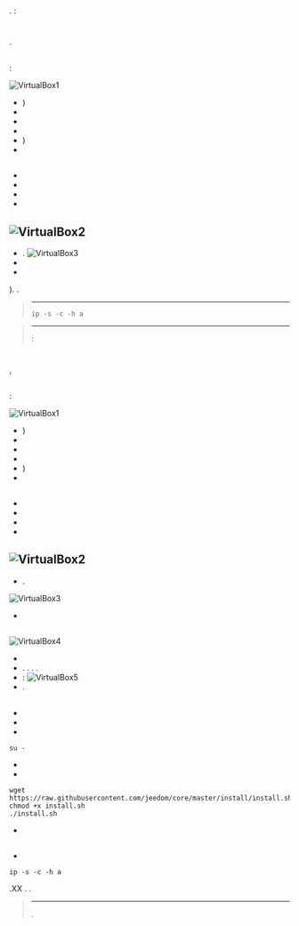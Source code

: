 # 

.  :

## 

 [](https://download.virtualbox.org/virtualbox/6.1.6/VirtualBox-6.1.6-137129-Win.exe)

# 

 [](https://images.jeedom.com/x86-64/).

## 

 :

![VirtualBox1](images/VirtualBox1.PNG)

-   )
-   
-   
-   
-   )
-   

## 

-   
-   
-   
-   
![VirtualBox2](images/VirtualBox2.PNG)
-   
-   .
![VirtualBox3](images/VirtualBox3.PNG)
-   
-   

). .

>****
>
> ``ip -s -c -h a``

> ****
>
>  :  

 [](https://doc.jeedom.com/de_DE/premiers-pas/index)

# 

## 

 [](https://www.debian.org/CD/http-ftp/), 

## 

 :

![VirtualBox1](images/VirtualBox1.PNG)

-   )
-   
-   
-   
-   )
-   

## 

-   
-   
-   
-   
![VirtualBox2](images/VirtualBox2.PNG)
-   
-   .

![VirtualBox3](images/VirtualBox3.PNG)

-   

## 



![VirtualBox4](images/VirtualBox4.PNG)

-   
-   . . . .
-    :
![VirtualBox5](images/VirtualBox5.PNG)
-   .

## 

-   
-   
-   

``su -``

-   
-   

````
wget https://raw.githubusercontent.com/jeedom/core/master/install/install.sh
chmod +x install.sh
./install.sh
````

-   

## 

-   

````
ip -s -c -h a
````

.XX . .

> ****
>
> .

 [](https://doc.jeedom.com/de_DE/premiers-pas/index)

